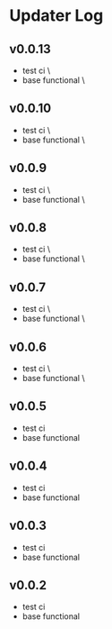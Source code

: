 # Updater Log

## v0.0.13

* test ci \ 
* base functional \

## v0.0.10

* test ci \ 
* base functional \


## v0.0.9

* test ci \ 
* base functional \


## v0.0.8

* test ci \ 
* base functional \


## v0.0.7

* test ci \ 
* base functional \


## v0.0.6

* test ci \ 
* base functional \

## v0.0.5

* test ci 
* base functional


## v0.0.4

* test ci 
* base functional


## v0.0.3

* test ci 
* base functional

## v0.0.2

* test ci 
* base functional